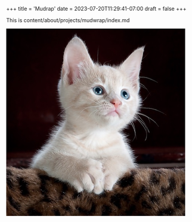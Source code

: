 +++
title = 'Mudrap'
date = 2023-07-20T11:29:41-07:00
draft = false
+++

This is content/about/projects/mudwrap/index.md

![a mudwrap](img/mudwrap.jpg)
